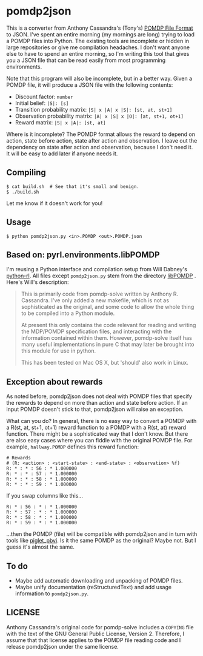 pomdp2json
==========

This is a converter from Anthony Cassandra's (Tony's) [POMDP File
Format](http://www.pomdp.org/code/pomdp-file-spec.html) to JSON. I've spent an
entire morning (my mornings are long) trying to load a POMDP files into Python.
The existing tools are incomplete or hidden in large repositories or give me
compilation headaches. I don't want anyone else to have to spend an entire
morning, so I'm writing this tool that gives you a JSON file that can be read
easily from most programming environments.

Note that this program will also be incomplete, but in a better way. Given a
POMDP file, it will produce a JSON file with the following contents:

 - Discount factor: `number`
 - Initial belief: `|S|: [s]`
 - Transition probability matrix: `|S| x |A| x |S|: [st, at, st+1]`
 - Observation probability matrix: `|A| x |S| x |O|: [at, st+1, ot+1]`
 - Reward matrix: `|S| x |A|: [st, at]`

Where is it incomplete? The POMDP format allows the reward to depend on action,
state before action, state after action and observation. I leave out the
dependency on state after action and observation, because I don't need it. It
will be easy to add later if anyone needs it.


Compiling
---------

    $ cat build.sh  # See that it's small and benign.
    $ ./build.sh

Let me know if it doesn't work for you!


Usage
-----

    $ python pomdp2json.py <in>.POMDP <out>.POMDP.json


Based on: pyrl.environments.libPOMDP
------------------------------------

I'm reusing a Python interface and compilation setup from Will Dabney's
[python-rl](https://github.com/amarack/python-rl). All files except
`pomdp2json.py` stem from the directory
[libPOMDP](https://github.com/amarack/python-rl/tree/a1c1f5bc42cb20f5d9630818d1908f2100916ef4/pyrl/environments/libPOMDP)
. Here's Will's description:

> This is primarily code from pomdp-solve written by Anthony R. Cassandra. I've only added a
> new makefile, which is not as sophisticated as the original, and some code to allow the whole thing
> to be compiled into a Python module.
>
> At present this only contains the code relevant for reading and writing the MDP/POMDP specification
> files, and interacting with the information contained within them. However, pomdp-solve itself
> has many useful implementations in pure C that may later be brought into this module for use in python.
>
> This has been tested on Mac OS X, but 'should' also work in Linux.


Exception about rewards
-----------------------

As noted before, pomdp2json does not deal with POMDP files that specify the
rewards to depend on more than action and state before action. If an input POMDP
doesn't stick to that, pomdp2json will raise an exception.

What can you do? In general, there is no easy way to convert a POMDP with a
R(st, at, st+1, ot+1) reward function to a POMDP with a R(st, at) reward
function. There might be a sophisticated way that I don't know. But there are
also easy cases where you can fiddle with the original POMDP file. For example,
`hallway.POMDP` defines this reward function:

```
# Rewards
# (R: <action> : <start-state> : <end-state> : <observation> %f)
R: * : * : 56 : * 1.000000
R: * : * : 57 : * 1.000000
R: * : * : 58 : * 1.000000
R: * : * : 59 : * 1.000000
```

If you swap columns like this…

```
R: * : 56 : * : * 1.000000
R: * : 57 : * : * 1.000000
R: * : 58 : * : * 1.000000
R: * : 59 : * : * 1.000000
```

…then the POMDP (file) will be compatible with pomdp2json and in turn with tools
like [piglet_pbvi](https://github.com/rmoehn/piglet_pbvi). Is it the same POMDP
as the original? Maybe not. But I guess it's almost the same.


To do
-----

- Maybe add automatic downloading and unpacking of POMDP files.
- Maybe unify documentation (reStructuredText) and add usage information to
  `pomdp2json.py`.


LICENSE
-------

Anthony Cassandra's original code for pomdp-solve includes a `COPYING` file with
the text of the GNU General Public License, Version 2. Therefore, I assume that
that license applies to the POMDP file reading code and I release pomdp2json
under the same license.
